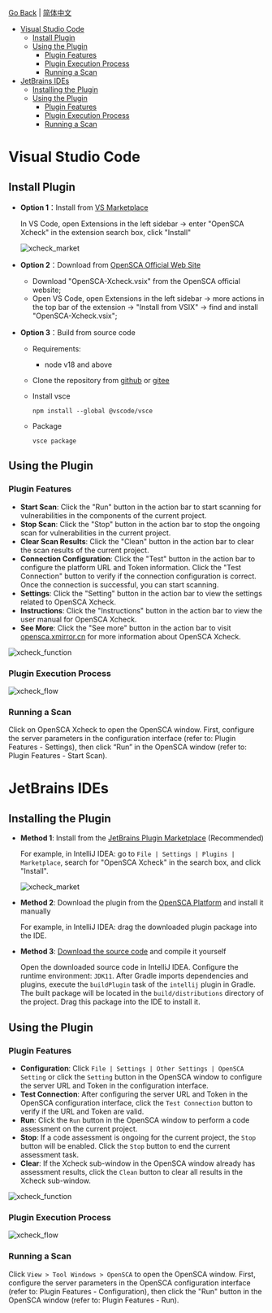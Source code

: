 [Go Back](/docs/README.md) | [简体中文](./IDE_Plugins-zh_CN.md)

- [Visual Studio Code](#visual-studio-code)
  - [Install Plugin](#install-plugin)
  - [Using the Plugin](#using-the-plugin)
    - [Plugin Features](#plugin-features)
    - [Plugin Execution Process](#plugin-execution-process)
    - [Running a Scan](#running-a-scan)
- [JetBrains IDEs](#jetbrains-ides)
  - [Installing the Plugin](#installing-the-plugin)
  - [Using the Plugin](#using-the-plugin-1)
    - [Plugin Features](#plugin-features-1)
    - [Plugin Execution Process](#plugin-execution-process-1)
    - [Running a Scan](#running-a-scan-1)

# Visual Studio Code

## Install Plugin

- **Option 1**：Install from [VS Marketplace](https://marketplace.visualstudio.com/items?itemName=xmirror.opensca)

    In VS Code, open Extensions in the left sidebar -> enter "OpenSCA Xcheck" in the extension search box, click "Install"

    <img src="https://opensca.xmirror.cn/docs/img/vscode_01.jpg" alt="xcheck_market" />

- **Option 2**：Download from [OpenSCA Official Web Site](https://opensca.xmirror.cn/pages/plug-in)

  - Download "OpenSCA-Xcheck.vsix" from the OpenSCA official website;
  - Open VS Code, open Extensions in the left sidebar -> more actions in the top bar of the extension -> "Install from VSIX" -> find and install "OpenSCA-Xcheck.vsix";

- **Option 3**：Build from source code

  - Requirements:
    - node v18 and above

  - Clone the repository from [github](https://github.com/XmirrorSecurity/OpenSCA-VSCode-plugin/) or [gitee](https://gitee.com/XmirrorSecurity/OpenSCA-VSCode-plugin)

  * Install vsce

    ```
    npm install --global @vscode/vsce
    ```

  * Package

    ```
    vsce package
    ```

## Using the Plugin

### Plugin Features

- **Start Scan**: Click the "Run" button in the action bar to start scanning for vulnerabilities in the components of the current project.
- **Stop Scan**: Click the "Stop" button in the action bar to stop the ongoing scan for vulnerabilities in the current project.
- **Clear Scan Results**: Click the "Clean" button in the action bar to clear the scan results of the current project.
- **Connection Configuration**: Click the "Test" button in the action bar to configure the platform URL and Token information. Click the "Test Connection" button to verify if the connection configuration is correct. Once the connection is successful, you can start scanning.
- **Settings**: Click the "Setting" button in the action bar to view the settings related to OpenSCA Xcheck.
- **Instructions**: Click the "Instructions" button in the action bar to view the user manual for OpenSCA Xcheck.
- **See More**: Click the "See more" button in the action bar to visit [opensca.xmirror.cn](https://opensca.xmirror.cn) for more information about OpenSCA Xcheck.

![xcheck_function](https://opensca.xmirror.cn/docs/img/vscode_02.jpg)

### Plugin Execution Process

![xcheck_flow](https://opensca.xmirror.cn/docs/assets/img/xcheck_process.7083b869.jpg)

### Running a Scan

Click on OpenSCA Xcheck to open the OpenSCA window. First, configure the server parameters in the configuration interface (refer to: Plugin Features - Settings), then click “Run” in the OpenSCA window (refer to: Plugin Features - Start Scan).

# JetBrains IDEs

## Installing the Plugin

- **Method 1**: Install from the [JetBrains Plugin Marketplace](https://plugins.jetbrains.com/plugin/18246-opensca-xcheck) (Recommended)

    For example, in IntelliJ IDEA: go to `File | Settings | Plugins | Marketplace`, search for "OpenSCA Xcheck" in the search box, and click "Install".
    
    ![xcheck_market](https://opensca.xmirror.cn/docs/img/xcheck_marketplace.jpg)

- **Method 2**: Download the plugin from the [OpenSCA Platform](https://opensca.xmirror.cn/pages/plug-in) and install it manually

    For example, in IntelliJ IDEA: drag the downloaded plugin package into the IDE.

- **Method 3**: [Download the source code](https://github.com/XmirrorSecurity/OpenSCA-intellij-plugin) and compile it yourself

    Open the downloaded source code in IntelliJ IDEA. Configure the runtime environment: `JDK11`. After Gradle imports dependencies and plugins, execute the `buildPlugin` task of the `intellij` plugin in Gradle. The built package will be located in the `build/distributions` directory of the project. Drag this package into the IDE to install it.

## Using the Plugin

### Plugin Features

- **Configuration**: Click `File | Settings | Other Settings | OpenSCA Setting` or click the `Setting` button in the OpenSCA window to configure the server URL and Token in the configuration interface.
- **Test Connection**: After configuring the server URL and Token in the OpenSCA configuration interface, click the `Test Connection` button to verify if the URL and Token are valid.
- **Run**: Click the `Run` button in the OpenSCA window to perform a code assessment on the current project.
- **Stop**: If a code assessment is ongoing for the current project, the `Stop` button will be enabled. Click the `Stop` button to end the current assessment task.
- **Clear**: If the Xcheck sub-window in the OpenSCA window already has assessment results, click the `Clean` button to clear all results in the Xcheck sub-window.

![xcheck_function](https://opensca.xmirror.cn/docs/img/xcheck_function.jpg)

### Plugin Execution Process

![xcheck_flow](https://opensca.xmirror.cn/docs/img/xcheck_process.jpg)

### Running a Scan

Click `View > Tool Windows > OpenSCA` to open the OpenSCA window. First, configure the server parameters in the OpenSCA configuration interface (refer to: Plugin Features - Configuration), then click the "Run" button in the OpenSCA window (refer to: Plugin Features - Run).